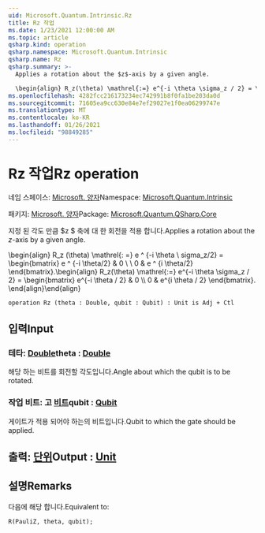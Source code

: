 ```yaml
---
uid: Microsoft.Quantum.Intrinsic.Rz
title: Rz 작업
ms.date: 1/23/2021 12:00:00 AM
ms.topic: article
qsharp.kind: operation
qsharp.namespace: Microsoft.Quantum.Intrinsic
qsharp.name: Rz
qsharp.summary: >-
  Applies a rotation about the $z$-axis by a given angle.

  \begin{align} R_z(\theta) \mathrel{:=} e^{-i \theta \sigma_z / 2} = \begin{bmatrix} e^{-i \theta / 2} & 0 \\\\ 0 & e^{i \theta / 2} \end{bmatrix}. \end{align}
ms.openlocfilehash: 4282fcc216173234ec742991b8f0fa1be203da0d
ms.sourcegitcommit: 71605ea9cc630e84e7ef29027e1f0ea06299747e
ms.translationtype: MT
ms.contentlocale: ko-KR
ms.lasthandoff: 01/26/2021
ms.locfileid: "98849285"
---
```

# <a name="rz-operation"></a><span data-ttu-id="47235-102">Rz 작업</span><span class="sxs-lookup"><span data-stu-id="47235-102">Rz operation</span></span>

<span data-ttu-id="47235-103">네임 스페이스: [Microsoft. 양자](xref:Microsoft.Quantum.Intrinsic)</span><span class="sxs-lookup"><span data-stu-id="47235-103">Namespace: [Microsoft.Quantum.Intrinsic](xref:Microsoft.Quantum.Intrinsic)</span></span>

<span data-ttu-id="47235-104">패키지: [Microsoft. 양자](https://nuget.org/packages/Microsoft.Quantum.QSharp.Core)</span><span class="sxs-lookup"><span data-stu-id="47235-104">Package: [Microsoft.Quantum.QSharp.Core](https://nuget.org/packages/Microsoft.Quantum.QSharp.Core)</span></span>


<span data-ttu-id="47235-105">지정 된 각도 만큼 $z $ 축에 대 한 회전을 적용 합니다.</span><span class="sxs-lookup"><span data-stu-id="47235-105">Applies a rotation about the $z$-axis by a given angle.</span></span>

<span data-ttu-id="47235-106">\begin{align} R_z (\theta) \mathrel{: =} e ^ {-i \theta \ sigma_z/2} = \begin{bmatrix} e ^ {-i \theta/2} & 0 \\ \\ 0 & e ^ {i \theta/2} \end{bmatrix}.</span><span class="sxs-lookup"><span data-stu-id="47235-106">\begin{align} R_z(\theta) \mathrel{:=} e^{-i \theta \sigma_z / 2} = \begin{bmatrix} e^{-i \theta / 2} & 0 \\\\ 0 & e^{i \theta / 2} \end{bmatrix}.</span></span>
<span data-ttu-id="47235-107">\end{align}</span><span class="sxs-lookup"><span data-stu-id="47235-107">\end{align}</span></span>

```qsharp
operation Rz (theta : Double, qubit : Qubit) : Unit is Adj + Ctl
```


## <a name="input"></a><span data-ttu-id="47235-108">입력</span><span class="sxs-lookup"><span data-stu-id="47235-108">Input</span></span>

### <a name="theta--double"></a><span data-ttu-id="47235-109">테타: [Double](xref:microsoft.quantum.lang-ref.double)</span><span class="sxs-lookup"><span data-stu-id="47235-109">theta : [Double](xref:microsoft.quantum.lang-ref.double)</span></span>

<span data-ttu-id="47235-110">해당 하는 비트를 회전할 각도입니다.</span><span class="sxs-lookup"><span data-stu-id="47235-110">Angle about which the qubit is to be rotated.</span></span>


### <a name="qubit--qubit"></a><span data-ttu-id="47235-111">작업 비트: 고 [비트](xref:microsoft.quantum.lang-ref.qubit)</span><span class="sxs-lookup"><span data-stu-id="47235-111">qubit : [Qubit](xref:microsoft.quantum.lang-ref.qubit)</span></span>

<span data-ttu-id="47235-112">게이트가 적용 되어야 하는의 비트입니다.</span><span class="sxs-lookup"><span data-stu-id="47235-112">Qubit to which the gate should be applied.</span></span>



## <a name="output--unit"></a><span data-ttu-id="47235-113">출력: [단위](xref:microsoft.quantum.lang-ref.unit)</span><span class="sxs-lookup"><span data-stu-id="47235-113">Output : [Unit](xref:microsoft.quantum.lang-ref.unit)</span></span>



## <a name="remarks"></a><span data-ttu-id="47235-114">설명</span><span class="sxs-lookup"><span data-stu-id="47235-114">Remarks</span></span>

<span data-ttu-id="47235-115">다음에 해당 합니다.</span><span class="sxs-lookup"><span data-stu-id="47235-115">Equivalent to:</span></span>

```qsharp
R(PauliZ, theta, qubit);
```
